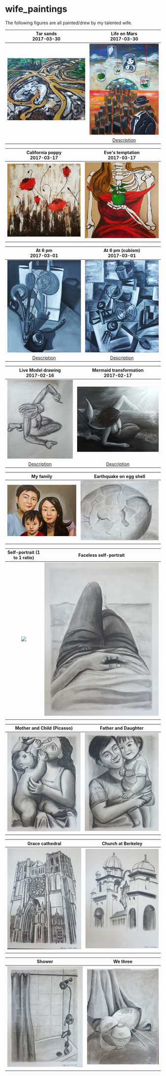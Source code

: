 # wife_paintings
The following figures are all painted/drew by my talented wife. 

Tar sands <br>  2017-03-30           | Life on Mars <br> 2017-03-30
:-------------------------:|:-------------------------:
![](https://raw.githubusercontent.com/qingkaikong/wife_paintings/master/images/figure_18.jpg)  |  ![](https://raw.githubusercontent.com/qingkaikong/wife_paintings/master/images/figure_17.jpg)
| | [Description](http://qingkaikong.blogspot.com/2017/04/wifes-painting-life-on-mars.html)

California poppy <br>  2017-03-17           | Eve's temptation <br> 2017-03-17
:-------------------------:|:-------------------------:
![](https://raw.githubusercontent.com/qingkaikong/wife_paintings/master/images/figure_16.jpg)  |  ![](https://raw.githubusercontent.com/qingkaikong/wife_paintings/master/images/figure_15.jpg)
| | 

At 6 pm <br>  2017-03-01           | At 6 pm (cubism) <br> 2017-03-01
:-------------------------:|:-------------------------:
![](https://raw.githubusercontent.com/qingkaikong/wife_paintings/master/images/figure_13.jpg)  |  ![](https://raw.githubusercontent.com/qingkaikong/wife_paintings/master/images/figure_14.jpg)
| [Description](http://qingkaikong.blogspot.com/2017/03/wifes-painting-tools-at-home.html) | [Description](http://qingkaikong.blogspot.com/2017/03/wifes-painting-tools-at-home.html)

Live Model drawing <br>  2017-02-16           | Mermaid transformation <br> 2017-02-17
:-------------------------:|:-------------------------:
![](https://raw.githubusercontent.com/qingkaikong/wife_paintings/master/images/figure_11.jpg)  |  ![](https://raw.githubusercontent.com/qingkaikong/wife_paintings/master/images/figure_12.jpg)
| [Description](http://qingkaikong.blogspot.com/2017/02/wife-painting-mermaid-transformation.html)| [Description](http://qingkaikong.blogspot.com/2017/02/wife-painting-mermaid-transformation.html)

My family           | Earthquake on egg shell
:-------------------------:|:-------------------------:
![](https://raw.githubusercontent.com/qingkaikong/wife_paintings/master/images/figure_10.jpg)  |  ![](https://raw.githubusercontent.com/qingkaikong/wife_paintings/master/images/figure_1.jpg)
| | 

Self-portrait (1 to 1 ratio)          | Faceless self-portrait
:-------------------------:|:-------------------------:
![](https://raw.githubusercontent.com/qingkaikong/wife_paintings/master/images/figure_9.jpg)  |  ![](https://raw.githubusercontent.com/qingkaikong/wife_paintings/master/images/figure_8.jpg)
| | 

Mother and Child (Picasso)          | Father and Daughter
:-------------------------:|:-------------------------:
![](https://raw.githubusercontent.com/qingkaikong/wife_paintings/master/images/figure_6.jpg)  |  ![](https://raw.githubusercontent.com/qingkaikong/wife_paintings/master/images/figure_7.jpg)
| | 

Grace cathedral          | Church at Berkeley
:-------------------------:|:-------------------------:
![](https://raw.githubusercontent.com/qingkaikong/wife_paintings/master/images/figure_5.jpg)  |  ![](https://raw.githubusercontent.com/qingkaikong/wife_paintings/master/images/figure_4.jpg)
| | 

Shower          | We three
:-------------------------:|:-------------------------:
![](https://raw.githubusercontent.com/qingkaikong/wife_paintings/master/images/figure_3.jpg)  |  ![](https://raw.githubusercontent.com/qingkaikong/wife_paintings/master/images/figure_2.jpg)
| | 

